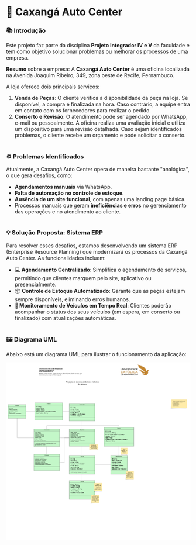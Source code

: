 <h1>🚗 Caxangá Auto Center</h1>

<h3>📚 Introdução</h3>

<p>Este projeto faz parte da disciplina <b>Projeto Integrador IV e V</b> da faculdade e tem como objetivo solucionar problemas ou melhorar os processos de uma empresa. </p>

<p><b>Resumo</b> sobre a empresa: A <b>Caxangá Auto Center</b> é uma oficina localizada na Avenida Joaquim Ribeiro, 349, zona oeste de Recife, Pernambuco.</p>
<p>A loja oferece dois principais serviços:</p>
<ol>
<li><b>Venda de Peças</b>: O cliente verifica a disponibilidade da peça na loja. Se disponível, a compra é finalizada na hora. Caso contrário, a equipe entra em contato com os fornecedores para realizar o pedido.</li>
<li><b>Conserto e Revisão</b>: O atendimento pode ser agendado por WhatsApp, e-mail ou pessoalmente. A oficina realiza uma avaliação inicial e utiliza um dispositivo para uma revisão detalhada. Caso sejam identificados problemas, o cliente recebe um orçamento e pode solicitar o conserto.</li>
</ol>

<h1></h1>

<h3>⚙️ Problemas Identificados</h3>
<p>Atualmente, a Caxangá Auto Center opera de maneira bastante "analógica", o que gera desafios, como:</p>

<ul>
<li><b>Agendamentos manuais</b> via WhatsApp.</li>
<li><b>Falta de automação no controle de estoque</b>.</li>
<li><b>Ausência de um site funcional</b>, com apenas uma landing page básica.</li>
<li>Processos manuais que geram <b>ineficiências e erros</b> no gerenciamento das operações e no atendimento ao cliente.</li>
</ul>

<h1></h1>

<h3>  💡 Solução Proposta: Sistema ERP</h3>
<p>Para resolver esses desafios, estamos desenvolvendo um sistema ERP (Enterprise Resource Planning) que modernizará os processos da Caxangá Auto Center. As funcionalidades incluem:</p>
<ul>
<li>💻 <b>Agendamento Centralizado</b>: Simplifica o agendamento de serviços, permitindo que clientes marquem pelo site, aplicativo ou presencialmente.</li>
<li>📦 <b>Controle de Estoque Automatizado</b>: Garante que as peças estejam sempre disponíveis, eliminando erros humanos.</li>
<li>📱<b> Monitoramento de Veículos em Tempo Real</b>: Clientes poderão acompanhar o status dos seus veículos (em espera, em conserto ou finalizado) com atualizações automáticas.</li>
</ul>

<h1></h1>

  <h3>🖼️ <b>Diagrama UML</b></h3>
Abaixo está um diagrama UML para ilustrar o funcionamento da aplicação:

![Diagrama Lucidchart](https://github.com/IgorDanielS/Caxanga-Auto-Center/blob/main/UML.png)
